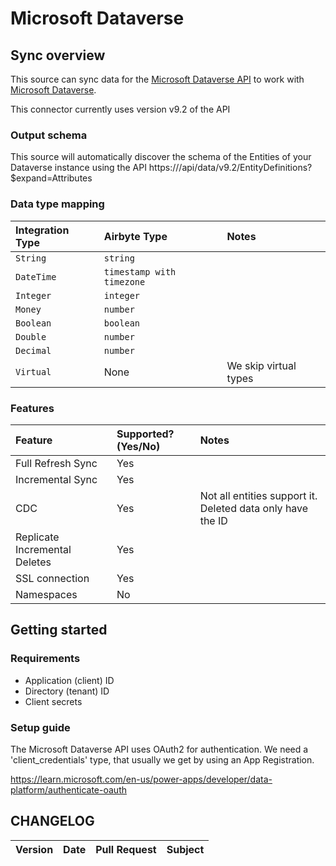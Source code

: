 # Microsoft Dataverse

## Sync overview

This source can sync data for the [Microsoft Dataverse API](https://learn.microsoft.com/en-us/power-apps/developer/data-platform/webapi/overview) to work with [Microsoft Dataverse](https://learn.microsoft.com/en-us/power-apps/developer/data-platform/overview).

This connector currently uses version v9.2 of the API

### Output schema

This source will automatically discover the schema of the Entities of your Dataverse instance using the API
https://<url>/api/data/v9.2/EntityDefinitions?$expand=Attributes

### Data type mapping

| Integration Type | Airbyte Type              | Notes                 |
|:-----------------|:--------------------------|:----------------------|
| `String`         | `string`                  |                       |
| `DateTime`       | `timestamp with timezone` |                       |
| `Integer`        | `integer`                 |                       |
| `Money`          | `number`                  |                       |
| `Boolean`        | `boolean`                 |                       |
| `Double`         | `number`                  |                       |
| `Decimal`        | `number`                  |                       |
| `Virtual`        | None                      | We skip virtual types |

### Features

| Feature                       | Supported?\(Yes/No\) | Notes                                                      |
|:------------------------------|:---------------------|:-----------------------------------------------------------|
| Full Refresh Sync             | Yes                  |                                                            |
| Incremental Sync              | Yes                  |                                                            |
| CDC                           | Yes                  | Not all entities support it. Deleted data only have the ID |
| Replicate Incremental Deletes | Yes                  |                                                            |
| SSL connection                | Yes                  |                                                            |
| Namespaces                    | No                   |                                                            |

## Getting started

### Requirements

* Application \(client\) ID
* Directory \(tenant\) ID
* Client secrets

### Setup guide

The Microsoft Dataverse API uses OAuth2 for authentication. We need a 'client_credentials' type, that usually
we get by using an App Registration.

https://learn.microsoft.com/en-us/power-apps/developer/data-platform/authenticate-oauth

## CHANGELOG

| Version | Date | Pull Request | Subject |
|:--------|:-----|:-------------|:--------|
